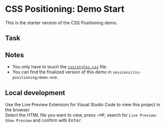 # CSS Positioning: Demo Start

This is the starter version of the CSS Positioning demo.

## Task

## Notes

- You only have to touch the [`css/styles.css`](./css/styles.css) file.
- You can find the finalized version of this demo in `sessions/css-positioning/demo-end`.

## Local development

Use the Live Preview Extension for Visual Studio Code to view this project in the browser.  
Select the HTML file you want to view, press <kbd>⇧</kbd><kbd>⌘</kbd><kbd>P</kbd>, search for `Live Preview: Show Preview` and confirm with <kbd>Enter</kbd>.
